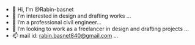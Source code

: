 - 👋 Hi, I’m @Rabin-basnet
- 👀 I’m interested in design and drafting works ...
- 🌱 I’m a professional civil engineer...
- 💞️ I’m looking to work as a freelancer in design and drafting projects ...
- 📫 mail id: rabin.basnet840@gmail.com ...

<!---
Rabin-basnet/Rabin-basnet is a ✨ special ✨ repository because its `README.md` (this file) appears on your GitHub profile.
You can click the Preview link to take a look at your changes.
--->
